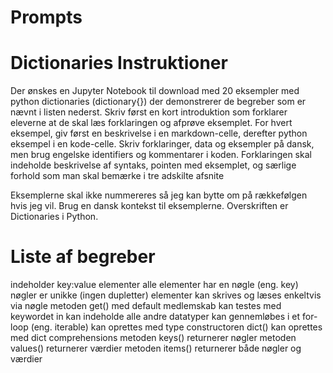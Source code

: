 # Prompts

# Dictionaries Instruktioner
Der ønskes en Jupyter Notebook til download med 20 eksempler med python dictionaries (dictionary{}) der demonstrerer de begreber som er nævnt i listen nederst.
Skriv først en kort introduktion som forklarer eleverne at de skal læs forklaringen og afprøve eksemplet.
For hvert eksempel, giv først en beskrivelse i en markdown-celle, derefter python eksempel i en kode-celle.
Skriv forklaringer, data og eksempler på dansk, men brug engelske identifiers og kommentarer i koden.
Forklaringen skal indeholde beskrivelse af syntaks, pointen med eksemplet, og særlige forhold som man skal bemærke i tre adskilte afsnite

Eksemplerne skal ikke nummereres så jeg kan bytte om på rækkefølgen hvis jeg vil.
Brug en dansk kontekst til eksemplerne.
Overskriften er Dictionaries i Python.


# Liste af begreber
indeholder key:value elementer
alle elementer har en nøgle (eng. key)
nøgler er unikke (ingen dupletter)
elementer kan skrives og læses enkeltvis via nøgle
metoden get() med default
medlemskab kan testes med keywordet in
kan indeholde alle andre datatyper
kan gennemløbes i et for-loop (eng. iterable)
kan oprettes med type constructoren dict()
kan oprettes med dict comprehensions
metoden keys() returnerer nøgler
metoden values() returnerer værdier
metoden items() returnerer både nøgler og værdier

